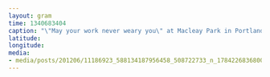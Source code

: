 ```yaml
---
layout: gram
time: 1340683404
caption: "\"May your work never weary you\" at Macleay Park in Portland."
latitude: 
longitude: 
media:
- media/posts/201206/11186923_588134187956458_508722733_n_17842268368000351.jpg
---
```

